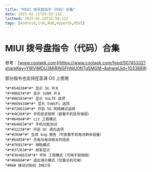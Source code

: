 ```yaml
---
title: "MIUI 拨号盘指令（代码）合集"
date: 2025-02-11T20:55:13Z
lastmod: 2025-02-20T22:58:12Z
tags: [Android,小米,系统,HyperOS,MIUI]
---
```


# MIUI 拨号盘指令（代码）合集

参考：[www.coolapk.com](https://www.coolapk.com/feed/50745332?shareKey=YWVjMDU3MjRjNGFhNjU0NTg5MGM~&shareUid=1033889)

部分指令也支持在澎湃 OS 上使用

```text
*#*#54638#*#* 显示 5G 开关
*#*#8667#*#* 显示 VoNR 开关
*#*#86583#*#* 显示 VoLTE 选项
*#*#869434#*#* 显示 VoWiFi 选项
*#*#726633#*#* 开启 5G 网络模式选择
*#*#4636#*#* 手机信息锁网（查看手机信号强弱）
*#*#6484#*#* cit 工程模式
*#*#64663#*#* 手机功能测试
*#*#3223#*#* 开启 DC 调光选项
*#*#284#*#* 生成 bug 报告（可查看手机电池剩余容量）
*#*#6485#*#* 充电与电池相关的信息
*#*#76937#*#* 神隐模式
*#*#37263#*#* 帧率显示
*#*#3646633#*#* MTK 工程模式（可用于锁频段）
*#*#6666#*#* 退出演示模式（仅展示机可用）
*#06# 移动识别码 IMEI号
```
